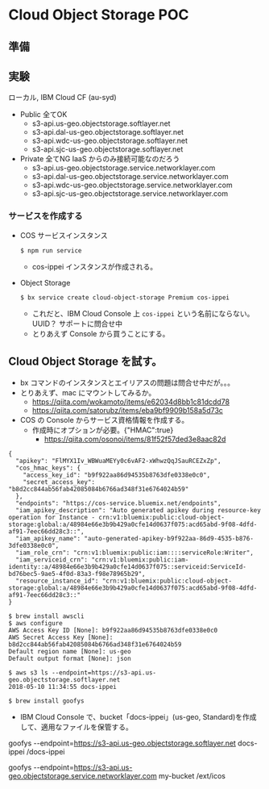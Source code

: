# Cloud Object Storage POC

## 準備


## 実験
ローカル,  IBM Cloud CF (au-syd)

* Public 全てOK
  - s3-api.us-geo.objectstorage.softlayer.net
  - s3-api.dal-us-geo.objectstorage.softlayer.net
  - s3-api.wdc-us-geo.objectstorage.softlayer.net
  - s3-api.sjc-us-geo.objectstorage.softlayer.net
* Private 全てNG IaaS からのみ接続可能なのだろう
  - s3-api.us-geo.objectstorage.service.networklayer.com
  - s3-api.dal-us-geo.objectstorage.service.networklayer.com
  - s3-api.wdc-us-geo.objectstorage.service.networklayer.com
  - s3-api.sjc-us-geo.objectstorage.service.networklayer.com

### サービスを作成する

* COS サービスインスタンス

    ```
    $ npm run service
    ```

    - cos-ippei インスタンスが作成される。

* Object Storage

    ```
    $ bx service create cloud-object-storage Premium cos-ippei
    ```

    - これだと、IBM Cloud Console 上 `cos-ippei` という名前にならない。UUID？ サポートに問合せ中
    - とりあえず Console から買うことにする。



## Cloud Object Storage を試す。
* bx コマンドのインスタンスとエイリアスの問題は問合せ中だが。。。
* とりあえず、mac にマウントしてみるか。
    - https://qiita.com/wokamoto/items/e62034d8bb1c81dcdd78
    - https://qiita.com/satorubz/items/eba9bf9909b158a5d73c
* COS の Console からサービス資格情報を作成する。
    - 作成時にオプションが必要。{"HMAC":true}
        - https://qiita.com/osonoi/items/81f52f57ded3e8aac82d

```
{
  "apikey": "FlMYX1Iv_WBWuaMEYy0c6vAF2-xWhwzQqJSauRCEZxZp",
  "cos_hmac_keys": {
    "access_key_id": "b9f922aa86d94535b8763dfe0338e0c0",
    "secret_access_key": "b8d2cc844ab56fab42085084b6766ad348f31e6764024b59"
  },
  "endpoints": "https://cos-service.bluemix.net/endpoints",
  "iam_apikey_description": "Auto generated apikey during resource-key operation for Instance - crn:v1:bluemix:public:cloud-object-storage:global:a/48984e66e3b9b429a0cfe14d0637f075:acd65abd-9f08-4dfd-af91-7eec66dd28c3::",
  "iam_apikey_name": "auto-generated-apikey-b9f922aa-86d9-4535-b876-3dfe0338e0c0",
  "iam_role_crn": "crn:v1:bluemix:public:iam::::serviceRole:Writer",
  "iam_serviceid_crn": "crn:v1:bluemix:public:iam-identity::a/48984e66e3b9b429a0cfe14d0637f075::serviceid:ServiceId-bd76bec5-9ae5-4f0d-83a3-f98e78965b29",
  "resource_instance_id": "crn:v1:bluemix:public:cloud-object-storage:global:a/48984e66e3b9b429a0cfe14d0637f075:acd65abd-9f08-4dfd-af91-7eec66dd28c3::"
}
```

```
$ brew install awscli
$ aws configure
AWS Access Key ID [None]: b9f922aa86d94535b8763dfe0338e0c0
AWS Secret Access Key [None]: b8d2cc844ab56fab42085084b6766ad348f31e6764024b59
Default region name [None]: us-geo
Default output format [None]: json
```

```
$ aws s3 ls --endpoint=https://s3-api.us-geo.objectstorage.softlayer.net
2018-05-10 11:34:55 docs-ippei
```

```
$ brew install goofys
```

* IBM Cloud Console で、bucket「docs-ippei」(us-geo, Standard)を作成して、適用なファイルを保管する。


goofys --endpoint=https://s3-api.us-geo.objectstorage.softlayer.net docs-ippei /docs-ippei

goofys --endpoint=https://s3-api.us-geo.objectstorage.service.networklayer.com my-bucket /ext/icos